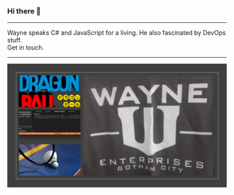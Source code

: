 ### Hi there 👋
---

Wayne speaks C# and JavaScript for a living. He also fascinated by DevOps stuff.  
Get in touch.

---
![](https://raw.githubusercontent.com/atwayne/atwayne/master/images/wayne.png)
